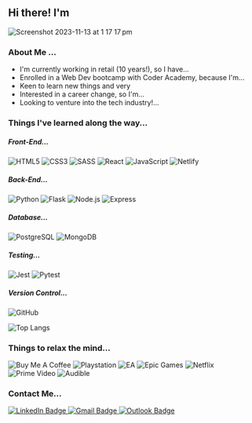 ## Hi there! I'm
![Screenshot 2023-11-13 at 1 17 17 pm](https://github.com/kelshardy/kelshardy/assets/126769759/6206920c-ae27-4c7e-8cfa-d3837bc064df)
### About Me ...
- I'm currently working in retail (10 years!), so I have...
- Enrolled in a Web Dev bootcamp with Coder Academy, because I'm...
- Keen to learn new things and very
- Interested in a career change, so I'm...
- Looking to venture into the tech industry!...

### Things I've learned along the way...
##### Front-End...
![HTML5](https://img.shields.io/badge/HTML5-E34F26.svg?style=for-the-badge&logo=HTML5&logoColor=white) ![CSS3](https://img.shields.io/badge/CSS3-1572B6.svg?style=for-the-badge&logo=CSS3&logoColor=white)
 ![SASS](https://img.shields.io/badge/Sass-CC6699.svg?style=for-the-badge&logo=Sass&logoColor=white) ![React](https://img.shields.io/badge/React-61DAFB.svg?style=for-the-badge&logo=React&logoColor=black) ![JavaScript](https://img.shields.io/badge/JavaScript-F7DF1E.svg?style=for-the-badge&logo=JavaScript&logoColor=black)
 ![Netlify](https://img.shields.io/badge/Netlify-00C7B7.svg?style=for-the-badge&logo=Netlify&logoColor=white) 
##### Back-End...
![Python](https://img.shields.io/badge/Python-3776AB.svg?style=for-the-badge&logo=Python&logoColor=white)
 ![Flask](https://img.shields.io/badge/Flask-000000.svg?style=for-the-badge&logo=Flask&logoColor=white) ![Node.js](https://img.shields.io/badge/Node.js-339933.svg?style=for-the-badge&logo=nodedotjs&logoColor=white) ![Express](https://img.shields.io/badge/Express-000000.svg?style=for-the-badge&logo=Express&logoColor=white)
##### Database...
![PostgreSQL](https://img.shields.io/badge/PostgreSQL-4169E1.svg?style=for-the-badge&logo=PostgreSQL&logoColor=white)
  ![MongoDB](https://img.shields.io/badge/MongoDB-47A248.svg?style=for-the-badge&logo=MongoDB&logoColor=white) 
##### Testing...
![Jest](https://img.shields.io/badge/Jest-C21325.svg?style=for-the-badge&logo=Jest&logoColor=white) ![Pytest](https://img.shields.io/badge/Pytest-0A9EDC.svg?style=for-the-badge&logo=Pytest&logoColor=white)
##### Version Control...
![GitHub](https://img.shields.io/badge/GitHub-181717.svg?style=for-the-badge&logo=GitHub&logoColor=white)
 
![Top Langs](https://github-readme-stats.vercel.app/api/top-langs/?username=kelshardy&layout=compact&theme=radical)
### Things to relax the mind...
![Buy Me A Coffee](https://img.shields.io/badge/Buy%20Me%20A%20Coffee-FFDD00.svg?style=for-the-badge&logo=Buy-Me-A-Coffee&logoColor=black)
![Playstation](https://img.shields.io/badge/PlayStation%205-003791.svg?style=for-the-badge&logo=PlayStation-5&logoColor=white)
![EA](https://img.shields.io/badge/EA-000000.svg?style=for-the-badge&logo=EA&logoColor=white)
![Epic Games](https://img.shields.io/badge/Epic%20Games-313131.svg?style=for-the-badge&logo=Epic-Games&logoColor=white) ![Netflix](https://img.shields.io/badge/Netflix-E50914.svg?style=for-the-badge&logo=Netflix&logoColor=white) ![Prime Video](https://img.shields.io/badge/Prime%20Video-1F2E3E.svg?style=for-the-badge&logo=Prime-Video&logoColor=white)
![Audible](https://img.shields.io/badge/Audible-F8991C.svg?style=for-the-badge&logo=Audible&logoColor=white)

### Contact Me...
<div id="badges">
<a href="(https://www.linkedin.com/in/kelsey-hardy-02240926a/)">
  <img src="https://img.shields.io/badge/LinkedIn-blue?style=for-the-badge&logo=linkedin&logoColor=white" alt="LinkedIn Badge"/>
</a>
<a href="14024@coderacademy.edu.au">
  <img src="https://img.shields.io/badge/Gmail-EA4335.svg?style=for-the-badge&logo=Gmail&logoColor=white" alt="Gmail Badge"/>
</a>
<a href="k.hardy44@outlook.com">
  <img src="https://img.shields.io/badge/Microsoft%20Outlook-0078D4.svg?style=for-the-badge&logo=Microsoft-Outlook&logoColor=white" alt="Outlook Badge"/>
</a>
